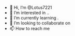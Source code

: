 - 👋 Hi, I’m @Lotus7221
- 👀 I’m interested in ..
- 🌱 I’m currently learning .
- 💞️ I’m looking to collaborate on  
- 📫 How to reach me 
